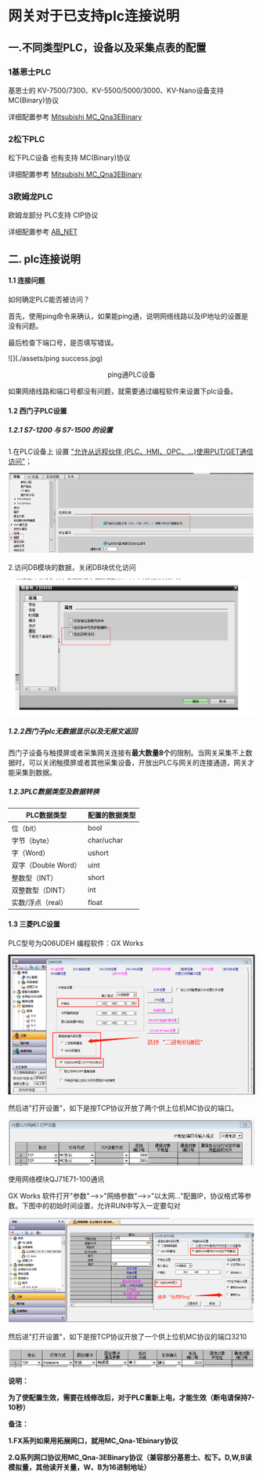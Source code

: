 
# 网关对于已支持plc连接说明

## 一.不同类型PLC，设备以及采集点表的配置

### 1基恩士PLC

基恩士的 KV-7500/7300、KV-5500/5000/3000、KV-Nano设备支持 MC(Binary)协议 

详细配置参考 [Mitsubishi MC_Qna3EBinary](./Mitsubishi/MC_Qna3EBinary/Mitsubishi_Qna3EBinary.md)

### 2松下PLC

松下PLC设备 也有支持  MC(Binary)协议

详细配置参考 [Mitsubishi MC_Qna3EBinary](./Mitsubishi/MC_Qna3EBinary/Mitsubishi_Qna3EBinary.md)

### 3欧姆龙PLC

欧姆龙部分 PLC支持 CIP协议

详细配置参考 [AB_NET](./Allen-Bradley/AB_NET/AB_NET.md)

## 二. plc连接说明

#### 1.1 连接问题

如何确定PLC能否被访问？

首先，使用ping命令来确认，如果能ping通，说明网络线路以及IP地址的设置是没有问题。

最后检查下端口号，是否填写错误。

![](./assets/ping success.jpg)

<center>ping通PLC设备</center>

如果网络线路和端口号都没有问题，就需要通过编程软件来设置下plc设备。

#### 1.2  西门子PLC设置

##### 1.2.1 S7-1200 与 S7-1500 的设置

1.在PLC设备上 设置  ["允许从远程伙伴 (PLC、HMI、OPC、...)使用PUT/GET通信访问"](https://wenku.baidu.com/view/ff5c9e564b7302768e9951e79b89680202d86b57.html )；

![](assets/putget操作.jpg)

2.访问DB模块的数据，关闭DB块优化访问

![](assets/关闭DB优化访问.jpg)

##### 1.2.2西门子plc无数据显示以及无报文返回

西门子设备与触摸屏或者采集网关连接有**最大数量8个**的限制。当网关采集不上数据时，可以关闭触摸屏或者其他采集设备，开放出PLC与网关的连接通道，网关才能采集到数据。

##### 1.2.3PLC数据类型及数据转换

| PLC数据类型         | 配置的数据类型 |
| ------------------- | -------------- |
| 位（bit）           | bool           |
| 字节（byte）        | char/uchar     |
| 字（Word）          | ushort         |
| 双字（Double Word） | uint           |
| 整数型（INT）       | short          |
| 双整数型（DINT）    | int            |
| 实数/浮点（real）   | float          |

#### 1.3 三菱PLC设置

PLC型号为Q06UDEH  编程软件：GX Works 

![](assets/三菱plc协议设置.jpg)

然后进"打开设置"，如下是按TCP协议开放了两个供上位机MC协议的端口。

![](assets/三菱plc协议设置2.jpg)



 使用网络模块QJ71E71-100通讯

GX Works 软件打开"参数"-->>"网络参数"-->>"以太网..."配置IP，协议格式等参数。下图中的初始时间设置，允许RUN中写入一定要勾对

![img](assets/三菱网口模块配置协议1.jpg)

然后进"打开设置"，如下是按TCP协议开放了一个供上位机MC协议的端口3210

![img](assets/三菱网口模块配置2.png)

**说明：**

**为了使配置生效，需要在线修改后，对于PLC重新上电，才能生效（断电请保持7-10秒）**



**备注：**

**1.FX系列如果用拓展网口，就用MC_Qna-1Ebinary协议**

**2.Q系列网口协议用MC_Qna-3EBinary协议（兼容部分基恩士、松下。D,W,B读模拟量，其他读开关量，W、B为16进制地址）**













